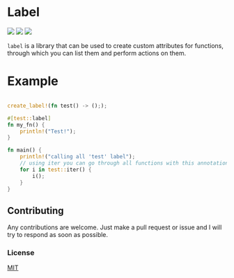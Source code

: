 
# Label

![](https://img.shields.io/crates/v/label)
![](https://docs.rs/label/badge.svg)
![](https://github.com/jonay2000/label/workflows/label/badge.svg)

`label` is a library that can be used to create custom attributes for functions, through which you can list them and perform actions on them.

# Example

```rust

create_label!(fn test() -> (););

#[test::label]
fn my_fn() {
    println!("Test!");
}

fn main() {
    println!("calling all 'test' label");
    // using iter you can go through all functions with this annotation.
    for i in test::iter() {
        i();
    }
}

```

## Contributing

Any contributions are welcome. Just make a pull request or issue and I will try to respond as soon as possible.

### License

[MIT](./LICENSE)
